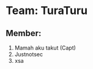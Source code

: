 # Team: TuraTuru
## Member:
<ol>
  <li>Mamah aku takut (Capt)</li>
  <li>Justnotsec</li>
  <li>xsa</li>
</ol>

